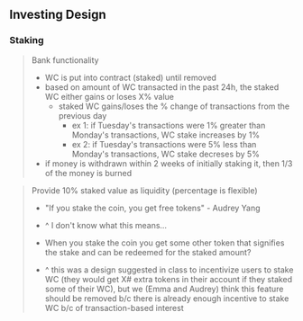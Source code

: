 ## Investing Design 

### Staking
> Bank functionality
> - WC is put into contract (staked) until removed
> - based on amount of WC transacted in the past 24h, the staked WC either gains or loses X% value
>   - staked WC gains/loses the % change of transactions from the previous day
>     - ex 1: if Tuesday's transactions were 1% greater than Monday's transactions, WC stake increases by 1%
>     - ex 2: if Tuesday's transactions were 5% less than Monday's transactions, WC stake decreses by 5%
> - if money is withdrawn within 2 weeks of initially staking it, then 1/3 of the money is burned

> 
> Provide 10% staked value as liquidity (percentage is flexible)
> - "If you stake the coin, you get free tokens" - Audrey Yang
> - ^ I don't know what this means...
> 
> - When you stake the coin you get some other token that signifies the stake and can be redeemed for the staked amount?
> - ^ this was a design suggested in class to incentivize users to stake WC (they would get X# extra tokens in their account if they staked some of their WC), but we (Emma and Audrey) think this feature should be removed b/c there is already enough incentive to stake WC b/c of transaction-based interest

